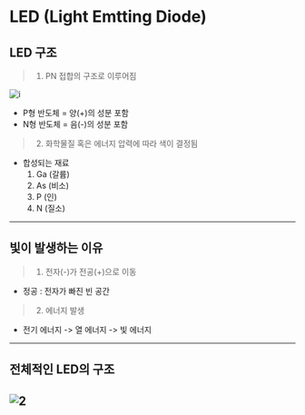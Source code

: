 # LED (Light Emtting Diode)

## LED 구조

>1. PN 접합의 구조로 이루어짐

![i](http://study.zumst.com/upload/00-T33-00-43-06/%EC%BD%98%ED%85%90%EC%B8%A0%20%EC%88%98%EC%A0%95%20%EC%97%94%ED%8A%B8%EB%A6%AC%20345.jpg)
* P형 반도체 = 양(+)의 성분 포함  
* N형 반도체 = 음(-)의 성분 포함 
> 2. 화학물질  혹은 에너지 압력에 따라 색이 결정됨  
* 합성되는 재료  
    1. Ga (갈륨)
    2. As (비소)
    3. P (인)
    4. N (질소)
---  
## 빛이 발생하는  이유

 >1. 전자(-)가 전공(+)으로 이동  
 * 정공 : 전자가 빠진 빈 공간  
 > 2. 에너지 발생
 * 전기 에너지 -> 열 에너지 -> 빛 에너지
 ---
 ## 전체적인 LED의 구조
![2](http://postfiles1.naver.net/20151013_32/j870214_14447045552598vqps_JPEG/%28LED%B4%DC%C0%DA%29%BB%EF%BC%BA%B9%DD%B5%B5%C3%BC%C0%CC%BE%DF%B1%E2_%BA%ED%B7%CE%B1%D7_%C0%CC%B9%CC%C1%F6_SMD.jpg?type=w1)  
---

